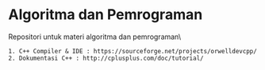 # Algoritma dan Pemrograman

Repositori untuk materi algoritma dan pemrograman\

    1. C++ Compiler & IDE : https://sourceforge.net/projects/orwelldevcpp/
    2. Dokumentasi C++ : http://cplusplus.com/doc/tutorial/
